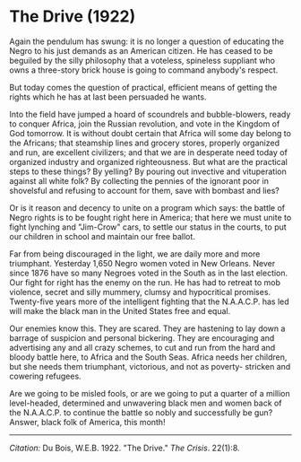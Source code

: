 <!--
title:   The Drive
author:  Du Bois, W.E.B.
journal: The Crisis
year:    1922
volume:  22
issue:   1
pages:   8
-->
# The Drive (1922)

Again the pendulum has swung: it is no longer a question of educating the Negro to his just demands as an American citizen. He has ceased to be beguiled by the silly philosophy that a voteless, spineless suppliant who owns a three-story brick house is going to command anybody's respect.

But today comes the question of practical, efficient means of getting the rights which he has at last been persuaded he wants.

Into the field have jumped a hoard of scoundrels and bubble-blowers, ready to conquer Africa, join the Russian revolution, and vote in the Kingdom of God tomorrow. It is without doubt certain that Africa will some day belong to the Africans; that steamship lines and grocery stores, properly organized and run, are excellent civilizers; and that we are in desperate need today of organized industry and organized righteousness. But what are the practical steps to these things? By yelling? By pouring out invective and vituperation against all white folk? By collecting the pennies of the ignorant poor in shovelsful and refusing to account for them, save with bombast and lies?

Or is it reason and decency to unite on a program which says: the battle of Negro rights is to be fought right here in America; that here we must unite to fight lynching and "Jim-Crow" cars, to settle our status in the courts, to put our children in school and maintain our free ballot.

Far from being discouraged in the light, we are daily more and more triumphant. Yesterday 1,650 Negro women voted in New Orleans. Never since 1876 have so many Negroes voted in the South as in the last election. Our fight for right has the enemy on the run. He has had to retreat to mob violence, secret and silly mummery, clumsy and hypocritical promises. Twenty-five years more of the intelligent fighting that the N.A.A.C.P. has led will make the black man in the United States free and equal.

Our enemies know this. They are scared. They are hastening to lay down a barrage of suspicion and personal bickering. They are encouraging and advertising any and all crazy schemes, to cut and run from the hard and bloody battle here, to Africa and the South Seas. Africa needs her children, but she needs them triumphant, victorious, and not as poverty-
stricken and cowering refugees.

Are we going to be misled fools, or are we going to put a quarter of a million level-headed, determined and unwavering black men and women back of the N.A.A.C.P. to continue the battle so nobly and successfully be­ gun? Answer, black folk of America, this month!

______________
*Citation:* Du Bois, W.E.B. 1922. "The Drive." *The Crisis*. 22(1):8.